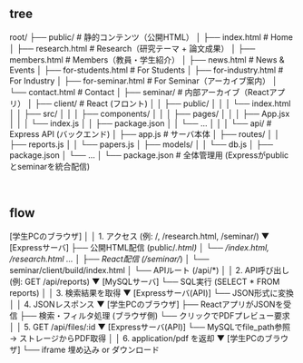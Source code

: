 ## tree
root/
├── public/                         # 静的コンテンツ（公開HTML）
│   ├── index.html                  # Home
│   ├── research.html               # Research（研究テーマ + 論文成果）
│   ├── members.html                # Members（教員・学生紹介）
│   ├── news.html                   # News & Events
│   ├── for-students.html           # For Students
│   ├── for-industry.html           # For Industry
│   ├── for-seminar.html            # For Seminar（アーカイブ案内）
│   └── contact.html                # Contact
│
├── seminar/                        # 内部アーカイブ（Reactアプリ）
│   ├── client/                     # React (フロント)
│   │   ├── public/
│   │   │   └── index.html
│   │   ├── src/
│   │   │   ├── components/
│   │   │   ├── pages/
│   │   │   ├── App.jsx
│   │   │   └── index.js
│   │   ├── package.json
│   │   └── ...
│   │
│   └── api/                        # Express API (バックエンド)
│       ├── app.js                  # サーバ本体
│       ├── routes/
│       │   ├── reports.js
│       │   └── papers.js
│       ├── models/
│       │   └── db.js
│       ├── package.json
│       └── ...
│
└── package.json                    # 全体管理用 (Expressがpublicとseminarを統合配信)

<br>

## flow
[学生PCのブラウザ]
        │
        │ 1. アクセス (例: /, /research.html, /seminar/)
        ▼
[Expressサーバ]
   ├── 公開HTML配信 (public/*.html)
   │     └── /index.html, /research.html ...
   │
   ├── React配信 (/seminar/*)
   │     └── seminar/client/build/index.html
   │
   └── APIルート (/api/*)
         │
         │ 2. API呼び出し (例: GET /api/reports)
         ▼
   [MySQLサーバ]
         └── SQL実行 (SELECT * FROM reports)
         │
         │ 3. 検索結果を取得
         ▼
   [Expressサーバ(API)]
         └── JSON形式に変換
         │
         │ 4. JSONレスポンス
         ▼
[学生PCのブラウザ]
   ├── ReactアプリがJSONを受信
   ├── 検索・フィルタ処理 (ブラウザ側)
   └── クリックでPDFプレビュー要求
         │
         │ 5. GET /api/files/:id
         ▼
   [Expressサーバ(API)]
         └── MySQLでfile_path参照 → ストレージからPDF取得
         │
         │ 6. application/pdf を返却
         ▼
[学生PCのブラウザ]
   └── iframe 埋め込み or ダウンロード
   